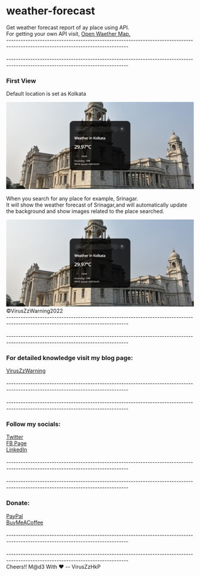 # weather-forecast
 Get weather forecast report of ay place using API.<br>For getting your own API visit, <a href="https://openweathermap.org/">Open Waether Map.</a>
<br>---------------------------------------------------------------------------------------------------------------------------------<br>
<br>---------------------------------------------------------------------------------------------------------------------------------<br>
<h3>First View</h3>
<p>Default location is set as Kolkata</p>
<img src="demo/kol.jpg" alt="kolkata weather" class="pic">
<p>When you search for any place for example, Srinagar.<br>It will show the weather forecast of Srinagar,and will automatically update the background and show images related to the place searched.</p>
<img src="demo/kol.jpg" alt="kolkata weather" class="pic">
©VirusZzWarning2022<br>---------------------------------------------------------------------------------------------------------------------------------<br>
<br>---------------------------------------------------------------------------------------------------------------------------------<br>

<h3>For detailed knowledge visit my blog page:</h3> 
<a href="https://viruszzwarning.medium.com">VirusZzWarning</a> <br>
<br>---------------------------------------------------------------------------------------------------------------------------------<br>
<br>---------------------------------------------------------------------------------------------------------------------------------<br>
<h3>Follow my socials:</h3>
<a href="https://twitter.com/hrisikesh_pal">Twitter</a> <br>
<a href="https://www.facebook.com/therealhrisikesh">FB Page</a> <br> 
<a href="https://www.linkedin.com/in/viruszzwarning/">LinkedIn</a> <br>
<br>---------------------------------------------------------------------------------------------------------------------------------<br>
<br>---------------------------------------------------------------------------------------------------------------------------------<br>
<h3>Donate:</h3>
<a href="https://paypal.me/hrisikeshpal">PayPal</a> <br>
<a href="https://www.buymeacoffee.com/hrisikesh">BuyMeACoffee</a> <br>
<br>---------------------------------------------------------------------------------------------------------------------------------<br>
<br>---------------------------------------------------------------------------------------------------------------------------------<br>
Cheers!!
M@d3 With ♥ -- VirusZzHkP

